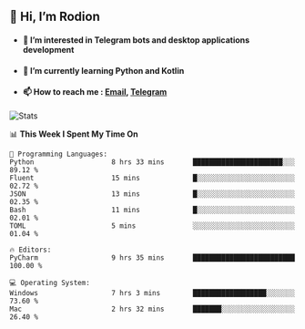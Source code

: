 ## 👋 Hi, I’m Rodion
- #### 👀 I’m interested in Telegram bots and desktop applications development
- #### 🌱 I’m currently learning Python and Kotlin
- #### 📫 How to reach me : [Email](mailto:me@lavn.ml), [Telegram](https://t.me/rodion_gudz)

![Stats](https://github-readme-stats.vercel.app/api?username=rodion-gudz&show_icons=true&theme=github_dark&hide_border=true&hide=issues&count_private=true&layout=compact)


<!--START_SECTION:waka-->
📊 **This Week I Spent My Time On** 

```text
💬 Programming Languages: 
Python                   8 hrs 33 mins       ██████████████████████░░░   89.12 % 
Fluent                   15 mins             █░░░░░░░░░░░░░░░░░░░░░░░░   02.72 % 
JSON                     13 mins             █░░░░░░░░░░░░░░░░░░░░░░░░   02.35 % 
Bash                     11 mins             █░░░░░░░░░░░░░░░░░░░░░░░░   02.01 % 
TOML                     5 mins              ░░░░░░░░░░░░░░░░░░░░░░░░░   01.04 % 

🔥 Editors: 
PyCharm                  9 hrs 35 mins       █████████████████████████   100.00 % 

💻 Operating System: 
Windows                  7 hrs 3 mins        ██████████████████░░░░░░░   73.60 % 
Mac                      2 hrs 32 mins       ███████░░░░░░░░░░░░░░░░░░   26.40 % 
```


<!--END_SECTION:waka-->
